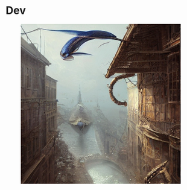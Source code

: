 # Dev

<figure><img src="../.gitbook/assets/fcaef951-c353-48d5-afc4-587d51a220e2.jpeg" alt=""><figcaption></figcaption></figure>
